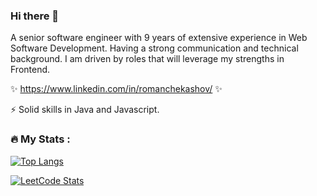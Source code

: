 ### Hi there 👋
A senior software engineer with 9 years of extensive experience in Web Software Development. Having a strong communication and technical background. I am driven by roles that will leverage my strengths in Frontend.

✨ https://www.linkedin.com/in/romanchekashov/ ✨

⚡ Solid skills in Java and Javascript.

### :fire: My Stats :
[![Top Langs](https://github-readme-stats.vercel.app/api/top-langs/?username=romanchekashov&layout=compact&theme=vision-friendly-dark)](https://github.com/anuraghazra/github-readme-stats)

[![LeetCode Stats](https://leetcard.jacoblin.cool/romanrich89?theme=dark&font=PT%20Sans)](https://github.com/JacobLinCool/LeetCode-Stats-Card)

<!--
**romanchekashov/romanchekashov** is a ✨ _special_ ✨ repository because its `README.md` (this file) appears on your GitHub profile.

Here are some ideas to get you started:

- 🔭 I’m currently working on ...
- 🌱 I’m currently learning ...
- 👯 I’m looking to collaborate on ...
- 🤔 I’m looking for help with ...
- 💬 Ask me about ...
- 📫 How to reach me: ...
- 😄 Pronouns: ...
- ⚡ Fun fact: ...
-->
